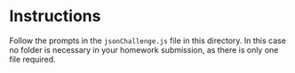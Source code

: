 # Instructions

Follow the prompts in the `jsonChallenge.js` file in this directory. In this case no folder is necessary in your homework submission, as there is only one file required.
